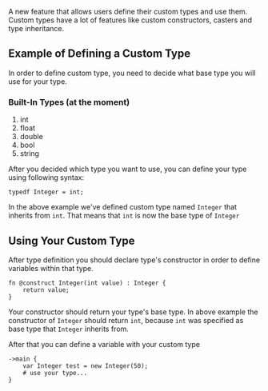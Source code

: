 A new feature that allows users define their custom types and use them. Custom types have a lot of features like custom constructors, casters and type inheritance.

## Example of Defining a Custom Type

In order to define custom type, you need to decide what base type you will use for your type. 

### Built-In Types (at the moment)
1. int
2. float
3. double
4. bool
5. string

After you decided which type you want to use, you can define your type using following syntax:

```
typedf Integer = int;
```

In the above example we've defined custom type named `Integer` that inherits from `int`. That means that `int` is now the base type of `Integer`

## Using Your Custom Type

After type definition you should declare type's constructor in order to define variables within that type.

```
fn @construct Integer(int value) : Integer {
    return value;
}
```

Your constructor should return your type's base type. In above example the constructor of `Integer` should return `int`, because `int` was specified as base type that `Integer` inherits from.

After that you can define a variable with your custom type

```
->main {
    var Integer test = new Integer(50);
    # use your type...
}
```
